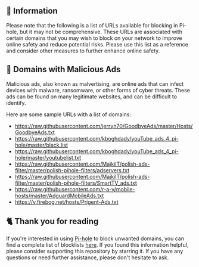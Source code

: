 ## 📝 Information
Please note that the following is a list of URLs available for blocking in Pi-hole, but it may not be comprehensive.
These URLs are associated with certain domains that you may wish to block on your network to improve online safety and reduce potential risks.
Please use this list as a reference and consider other measures to further enhance online safety.

## 🚫 Domains with Malicious Ads
Malicious ads, also known as malvertising, are online ads that can infect devices with malware, ransomware, or other forms of cyber threats.
These ads can be found on many legitimate websites, and can be difficult to identify.

Here are some sample URLs with a list of domains:
- https://raw.githubusercontent.com/jerryn70/GoodbyeAds/master/Hosts/GoodbyeAds.txt
- https://raw.githubusercontent.com/kboghdady/youTube_ads_4_pi-hole/master/black.list
- https://raw.githubusercontent.com/kboghdady/youTube_ads_4_pi-hole/master/youtubelist.txt
- https://raw.githubusercontent.com/MajkiIT/polish-ads-filter/master/polish-pihole-filters/adservers.txt
- https://raw.githubusercontent.com/MajkiIT/polish-ads-filter/master/polish-pihole-filters/SmartTV_ads.txt
- https://raw.githubusercontent.com/r-a-y/mobile-hosts/master/AdguardMobileAds.txt
- https://v.firebog.net/hosts/Prigent-Ads.txt

## 🐈 Thank you for reading
If you're interested in using [Pi-hole](../What%20is%20Pi-hole.md) to block unwanted domains, you can find a complete list of blocklists [here](../../List.md).
If you found this information helpful, please consider supporting this repository by starring it.
If you have any questions or need further assistance, please don't hesitate to ask.